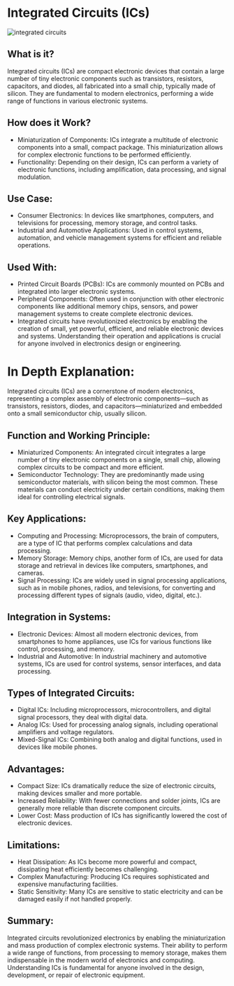# Integrated Circuits (ICs)

![integrated circuits](https://github.com/gurjindertoor/Learn-Electronics/assets/78512847/46014435-d39b-4708-82ec-ea99abb42959)

## What is it?

Integrated circuits (ICs) are compact electronic devices that contain a large number of tiny electronic components such as transistors, resistors, capacitors, and diodes, all fabricated into a small chip, typically made of silicon. They are fundamental to modern electronics, performing a wide range of functions in various electronic systems.

## How does it Work?

- Miniaturization of Components: ICs integrate a multitude of electronic components into a small, compact package. This miniaturization allows for complex electronic functions to be performed efficiently.
- Functionality: Depending on their design, ICs can perform a variety of electronic functions, including amplification, data processing, and signal modulation.

## Use Case:

- Consumer Electronics: In devices like smartphones, computers, and televisions for processing, memory storage, and control tasks.
- Industrial and Automotive Applications: Used in control systems, automation, and vehicle management systems for efficient and reliable operations.

## Used With:

- Printed Circuit Boards (PCBs): ICs are commonly mounted on PCBs and integrated into larger electronic systems.
- Peripheral Components: Often used in conjunction with other electronic components like additional memory chips, sensors, and power management systems to create complete electronic devices.
- Integrated circuits have revolutionized electronics by enabling the creation of small, yet powerful, efficient, and reliable electronic devices and systems. Understanding their operation and applications is crucial for anyone involved in electronics design or engineering.

# In Depth Explanation:

Integrated circuits (ICs) are a cornerstone of modern electronics, representing a complex assembly of electronic components—such as transistors, resistors, diodes, and capacitors—miniaturized and embedded onto a small semiconductor chip, usually silicon.

## Function and Working Principle:

- Miniaturized Components: An integrated circuit integrates a large number of tiny electronic components on a single, small chip, allowing complex circuits to be compact and more efficient.
- Semiconductor Technology: They are predominantly made using semiconductor materials, with silicon being the most common. These materials can conduct electricity under certain conditions, making them ideal for controlling electrical signals.

## Key Applications:

- Computing and Processing: Microprocessors, the brain of computers, are a type of IC that performs complex calculations and data processing.
- Memory Storage: Memory chips, another form of ICs, are used for data storage and retrieval in devices like computers, smartphones, and cameras.
- Signal Processing: ICs are widely used in signal processing applications, such as in mobile phones, radios, and televisions, for converting and processing different types of signals (audio, video, digital, etc.).

## Integration in Systems:

- Electronic Devices: Almost all modern electronic devices, from smartphones to home appliances, use ICs for various functions like control, processing, and memory.
- Industrial and Automotive: In industrial machinery and automotive systems, ICs are used for control systems, sensor interfaces, and data processing.

## Types of Integrated Circuits:

- Digital ICs: Including microprocessors, microcontrollers, and digital signal processors, they deal with digital data.
- Analog ICs: Used for processing analog signals, including operational amplifiers and voltage regulators.
- Mixed-Signal ICs: Combining both analog and digital functions, used in devices like mobile phones.

## Advantages:

- Compact Size: ICs dramatically reduce the size of electronic circuits, making devices smaller and more portable.
- Increased Reliability: With fewer connections and solder joints, ICs are generally more reliable than discrete component circuits.
- Lower Cost: Mass production of ICs has significantly lowered the cost of electronic devices.

## Limitations:

- Heat Dissipation: As ICs become more powerful and compact, dissipating heat efficiently becomes challenging.
- Complex Manufacturing: Producing ICs requires sophisticated and expensive manufacturing facilities.
- Static Sensitivity: Many ICs are sensitive to static electricity and can be damaged easily if not handled properly.

## Summary:

Integrated circuits revolutionized electronics by enabling the miniaturization and mass production of complex electronic systems. Their ability to perform a wide range of functions, from processing to memory storage, makes them indispensable in the modern world of electronics and computing. Understanding ICs is fundamental for anyone involved in the design, development, or repair of electronic equipment.
